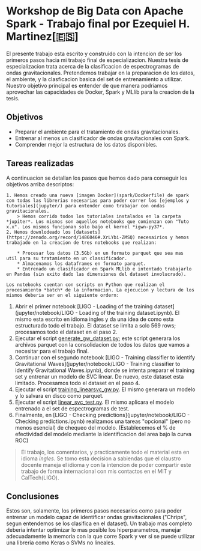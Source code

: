 # Workshop de Big Data con Apache Spark - Trabajo final por Ezequiel H. Martinez[🇪🇸]

El presente trabajo esta escrito y construido con la intencion de ser los primeros pasos hacia mi trabajo final de especializacion. Nuestra tesis de especializacion trata acerca de la clasificacion de espectrogramas de ondas gravitacionales. Pretendemos trabajar en la preparacion de los datos, el ambiente, y la clasficacion basica del set de entrenamiento a utilizar. Nuestro objetivo principal es entender de que manera podriamos aprovechar las capacidades de Docker, Spark y MLlib para la creacion de la tesis.

## Objetivos

* Preparar el ambiente para el tratamiento de ondas gravitacionales.
* Entrenar al menos un clasificador de ondas gravitacionales con Spark.
* Comprender mejor la estructura de los datos disponibles.

## Tareas realizadas

A continuacion se detallan los pasos que hemos dado para conseguir los objetivos arriba descriptos:

    1. Hemos creado una nueva [imagen Docker](spark/Dockerfile) de spark con todas las librerias necesarias para poder correr los [ejemplos y tutoriales](jupyter/) para entender como trabajar con ondas gravitacionales. 
        > Hemos corrido todos los tutoriales instalados en la carpeta *jupiter*. Los mismos son aquellos notebooks que comienzan con "Tuto x.x". Los mismos funcionan solo bajo el kernel *igwn-py37*.
    2. Hemos downlodeado los [datasets](https://zenodo.org/record/1486046#.XrLYbi-ZMSQ) necesairios y hemos trabajado en la creacion de tres notebooks que realizan:
    
        * Procesar los datos (3.5Gb) en un formato parquet que sea mas util para su tratamiento en un classificador.
        * Almacenamos los dataframes en formato parquet.
        * Entrenado un clasificador en Spark MLlib e intentado trabajarlo en Pandas (sin exito dado las dimensiones del dataset involucrado).
        
    Los notebooks cuentan con scripts en Python que realizan el procesamiento *batch* de la informacion. La ejecucion y lectura de los mismos deberia ser en el siguiente ordern:

1. Abrir el primer notebook [LIGO - Loading of the training dataset](jupyter/notebook/LIGO - Loading of the training dataset.ipynb). El mismo esta escrito en idioma ingles y da una idea de como esta estructurado todo el trabajo. El dataset se limita a solo 569 rows; procesamos todo el dataset en el paso 2.
2. Ejecutar el script [generate_gw_dataset.py](code/gw/generate_gw_dataset.py); este script generara los archivos parquet con la consolidacion de todos los datos que vamos a necesitar para el trabajo final.
3. Continuar con el segundo notebook [LIGO - Training classifier to identify Gravitational Waves](jupyter/notebook/LIGO - Training classifier to identify Gravitational Waves.ipynb), donde se intenta preparar el training set y entrenar un modelo de SVC linear. De nuevo, este dataset esta limitado. Procesamos todo el dataset en el paso 4.
4. Ejecutar el script [training_linearsvc_gw.py](code/gw/training_linearsvc_gw.py). El mismo generara un modelo y lo salvara en disco como parquet.
5. Ejecutar el script [linear_svc_test.py](code/gw/linearsvc_test.py). El mismo aplicara el modelo entrenado a el set de espectrogramas de test.
6. Finalmente, en [LIGO - Checking predictions](jupyter/notebook/LIGO - Checking predictions.ipynb) realizamos una tareas "opcional" (pero no menos esencial) de chequeo del modelo. (Establecemos el % de efectividad del modelo mediante la identificacion del area bajo la curva ROC)

> El trabajo, los comentarios, y practicamente todo el material esta en idioma *ingles*. Se tomo esta decision a sabiendas que el claustro docente maneja el idioma y con la intencion de poder compartir este trabajo de forma internacional con mis contactos en el MIT y CalTech(LIGO).

## Conclusiones

Estos son, solamente, los primeros pasos necesarios como para poder entrenar un modelo capaz de identificar ondas gravitacionales ("Chrips", segun entendemos se los clasifica en el dataset). Un trabajo mas completo deberia intentar optimizar lo mas posible los hiperparametros, manejar adecuadamente la memoria con la que corre Spark y ver si se puede utilizar una libreria como Keras o SVMs no lineales.


